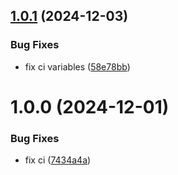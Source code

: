 ## [1.0.1](https://github.com/lucasnfarias/rocketseat.ci.cd.api/compare/v1.0.0...v1.0.1) (2024-12-03)


### Bug Fixes

* fix ci variables ([58e78bb](https://github.com/lucasnfarias/rocketseat.ci.cd.api/commit/58e78bb0c158be25ad409659fc43c3592ddb2add))

# 1.0.0 (2024-12-01)


### Bug Fixes

* fix ci ([7434a4a](https://github.com/lucasnfarias/rocketseat.ci.cd.api/commit/7434a4a0d5f7a90742020feef09962b4e0be324d))
